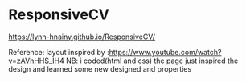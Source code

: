 # ResponsiveCV
https://lynn-hnainy.github.io/ResponsiveCV/

Reference: layout inspired by :https://www.youtube.com/watch?v=zAVhHHS_IH4
NB: i coded(html and css) the page just inspired the design and learned some new designed and properties